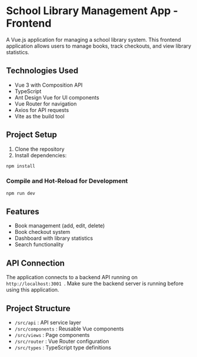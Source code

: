 # School Library Management App - Frontend

A Vue.js application for managing a school library system. This frontend application allows users to manage books, track checkouts, and view library statistics.

## Technologies Used

- Vue 3 with Composition API
- TypeScript
- Ant Design Vue for UI components
- Vue Router for navigation
- Axios for API requests
- Vite as the build tool

## Project Setup

1. Clone the repository
2. Install dependencies:

```sh
npm install
```

### Compile and Hot-Reload for Development

```sh
npm run dev
```

## Features

- Book management (add, edit, delete)
- Book checkout system
- Dashboard with library statistics
- Search functionality

## API Connection

The application connects to a backend API running on
`http://localhost:3001 `. Make sure the backend server is running before using this application.

## Project Structure

- `/src/api` : API service layer
- `/src/components` : Reusable Vue components
- `/src/views` : Page components
- `/src/router` : Vue Router configuration
- `/src/types` : TypeScript type definitions
